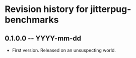 # Revision history for jitterpug-benchmarks

## 0.1.0.0 -- YYYY-mm-dd

* First version. Released on an unsuspecting world.
